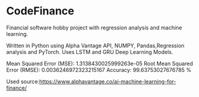 # CodeFinance
Financial software hobby project with regression analysis and machine learning. 

Written in Python using Alpha Vantage API, NUMPY, Pandas,Regression analysis and PyTorch. Uses LSTM and GRU Deep Learning Models.

Mean Squared Error (MSE): 1.3138430025999263e-05
Root Mean Squared Error (RMSE): 0.0036246972323215167
Accuracy: 99.63753027676785 %

Used source:https://www.alphavantage.co/ai-machine-learning-for-finance/
